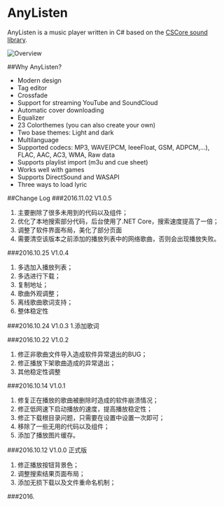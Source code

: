 AnyListen
==============

AnyListen is a music player written in C# based on the [CSCore sound library](https://cscore.codeplex.com/).

![Overview](http://yyfm.oss-cn-qingdao.aliyuncs.com/anylisten/anylisten-01.jpg)

##Why AnyListen?

 - Modern design
 - Tag editor
 - Crossfade
 - Support for streaming YouTube and SoundCloud
 - Automatic cover downloading
 - Equalizer
 - 23 Colorthemes (you can also create your own)
 - Two base themes: Light and dark
 - Multilanguage
 - Supported codecs: MP3, WAVE(PCM, IeeeFloat, GSM, ADPCM,…), FLAC, AAC, AC3, WMA, Raw data
 - Supports playlist import (m3u and cue sheet)
 - Works well with games
 - Supports DirectSound and WASAPI
 - Three ways to load lyric
 
##Change Log
###2016.11.02 V1.0.5
1. 主要删除了很多未用到的代码以及组件；
2. 优化了本地搜索部分代码，后台使用了.NET Core，搜索速度提高了一倍；
3. 调整了软件界面布局，美化了部分页面
4. 需要清空该版本之前添加的播放列表中的网络歌曲，否则会出现播放失败。

###2016.10.25 V1.0.4
1. 多选加入播放列表；
2. 多选进行下载；
3. 复制地址；
4. 歌曲外观调整；
5. 离线歌曲歌词支持；
6. 整体稳定性

###2016.10.24 V1.0.3
1.添加歌词

###2016.10.22 V1.0.2
1. 修正非歌曲文件导入造成软件异常退出的BUG；
2. 修正播放下架歌曲造成的异常退出；
3. 其他稳定性调整

###2016.10.14 V1.0.1
1. 修复正在播放的歌曲被删除时造成的软件崩溃情况；
2. 修正低网速下启动播放的速度，提高播放稳定性；
3. 修正下载根目录问题，只需要在设置中设置一次即可；
4. 移除了一些无用的代码以及组件；
5. 添加了播放图片缓存。

###2016.10.12 V1.0.0 正式版
1. 修正播放按钮背景色；
2. 调整搜索结果页面布局；
3. 添加无损下载以及文件重命名机制；

###2016.